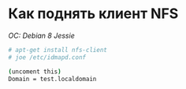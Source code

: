 # Как поднять клиент NFS
*OC: Debian 8 Jessie*

```bash
# apt-get install nfs-client
# joe /etc/idmapd.conf

(uncoment this)
Domain = test.localdomain
```